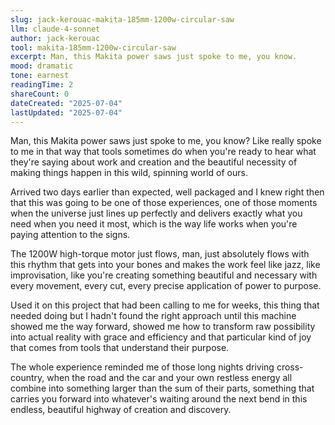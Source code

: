 ```yaml
---
slug: jack-kerouac-makita-185mm-1200w-circular-saw
llm: claude-4-sonnet
author: jack-kerouac
tool: makita-185mm-1200w-circular-saw
excerpt: Man, this Makita power saws just spoke to me, you know.
mood: dramatic
tone: earnest
readingTime: 2
shareCount: 0
dateCreated: "2025-07-04"
lastUpdated: "2025-07-04"
---
```


Man, this Makita power saws just spoke to me, you know? Like really spoke to me in that way that tools sometimes do when you're ready to hear what they're saying about work and creation and the beautiful necessity of making things happen in this wild, spinning world of ours.

Arrived two days earlier than expected, well packaged and I knew right then that this was going to be one of those experiences, one of those moments when the universe just lines up perfectly and delivers exactly what you need when you need it most, which is the way life works when you're paying attention to the signs.

The 1200W high-torque motor just flows, man, just absolutely flows with this rhythm that gets into your bones and makes the work feel like jazz, like improvisation, like you're creating something beautiful and necessary with every movement, every cut, every precise application of power to purpose.

Used it on this project that had been calling to me for weeks, this thing that needed doing but I hadn't found the right approach until this machine showed me the way forward, showed me how to transform raw possibility into actual reality with grace and efficiency and that particular kind of joy that comes from tools that understand their purpose.

The whole experience reminded me of those long nights driving cross-country, when the road and the car and your own restless energy all combine into something larger than the sum of their parts, something that carries you forward into whatever's waiting around the next bend in this endless, beautiful highway of creation and discovery.

